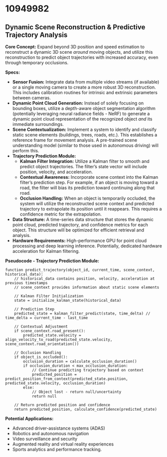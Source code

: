 # 10949982

## Dynamic Scene Reconstruction & Predictive Trajectory Analysis

**Core Concept:** Expand beyond 3D position and speed estimation to reconstruct a dynamic 3D scene *around* moving objects, and utilize this reconstruction to predict object trajectories with increased accuracy, even through temporary occlusions.

**Specs:**

*   **Sensor Fusion:** Integrate data from multiple video streams (if available) or a single moving camera to create a more robust 3D reconstruction.  This includes calibration routines for intrinsic and extrinsic parameters between cameras.
*   **Dynamic Point Cloud Generation:**  Instead of solely focusing on bounding boxes, utilize a depth-aware object segmentation algorithm (potentially leveraging neural radiance fields - NeRF) to generate a dynamic point cloud representation of the recognized object *and* its immediate surroundings.
*   **Scene Contextualization:**  Implement a system to identify and classify static scene elements (buildings, trees, roads, etc.).  This establishes a reference frame for movement analysis. A pre-trained scene understanding model (similar to those used in autonomous driving) will perform this.
*   **Trajectory Prediction Module:**
    *   **Kalman Filter Integration:** Utilize a Kalman filter to smooth and predict object trajectories.  The filter’s state vector will include position, velocity, and acceleration.
    *   **Contextual Awareness:**  Incorporate scene context into the Kalman filter’s prediction step.  For example, if an object is moving toward a road, the filter will bias its prediction toward continuing along that road.
    *   **Occlusion Handling:**  When an object is temporarily occluded, the system will utilize the reconstructed scene context and predicted trajectory to extrapolate its position until it reappears.  This requires a confidence metric for the extrapolation.
*   **Data Structure:**  A time-series data structure that stores the dynamic point cloud, predicted trajectory, and confidence metrics for each object.  This structure will be optimized for efficient retrieval and analysis.
*   **Hardware Requirements:**  High-performance GPU for point cloud processing and deep learning inference.  Potentially, dedicated hardware acceleration for Kalman filtering.

**Pseudocode - Trajectory Prediction Module:**

```
function predict_trajectory(object_id, current_time, scene_context, historical_data):
    // historical_data contains position, velocity, acceleration at previous timestamps
    // scene_context provides information about static scene elements

    // Kalman Filter Initialization
    state = initialize_kalman_state(historical_data)

    // Prediction Step
    predicted_state = kalman_filter_predict(state, time_delta) // time_delta = current_time - last_time

    // Contextual Adjustment
    if scene_context.road_present():
        predicted_state.velocity = align_velocity_to_road(predicted_state.velocity, scene_context.road_orientation())

    // Occlusion Handling
    if object_is_occluded():
        occlusion_duration = calculate_occlusion_duration()
        if occlusion_duration < max_occlusion_duration:
            // Continue predicting trajectory based on context
            predicted_position = predict_position_from_context(predicted_state.position, predicted_state.velocity, occlusion_duration)
        else:
            // Object lost - return null/uncertainty
            return null

    // Return predicted position and confidence
    return predicted_position, calculate_confidence(predicted_state)
```

**Potential Applications:**

*   Advanced driver-assistance systems (ADAS)
*   Robotics and autonomous navigation
*   Video surveillance and security
*   Augmented reality and virtual reality experiences
*   Sports analytics and performance tracking.